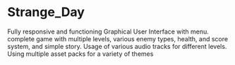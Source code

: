 # Strange_Day
Fully responsive and functioning Graphical User Interface with menu. complete game with multiple levels, various enemy types, health, and score system, and simple story. Usage of various audio tracks for different levels. Using multiple asset packs for a variety of themes
